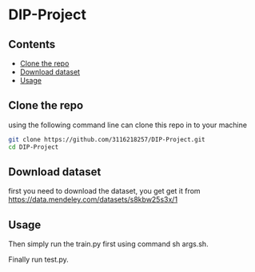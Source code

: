 # DIP-Project
## Contents
- [Clone the repo](#heading-one)
- [Download dataset](#heading-two)
- [Usage](#heading-three)
## Clone the repo
using the following command line can clone this repo in to your machine<br>
```bash 
git clone https://github.com/3116218257/DIP-Project.git
cd DIP-Project
```


## Download dataset
first you need to download the dataset, you get get it from https://data.mendeley.com/datasets/s8kbw25s3x/1

## Usage
Then simply run the train.py first using command sh args.sh.

Finally run test.py.
